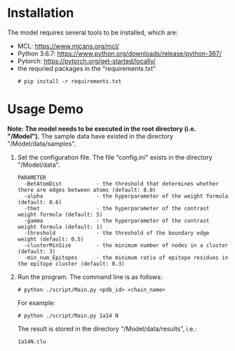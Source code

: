 # Installation
The model requires several tools to be installed, which are:  
* MCL: https://www.micans.org/mcl/
* Python 3.6.7: https://www.python.org/downloads/release/python-367/
* Pytorch: https://pytorch.org/get-started/locally/
* the requried packages in the "requirements.txt"  
  ```
  # pip install -r requirements.txt
  ```

# Usage Demo
**Note: The model needs to be executed in the root directory (i.e. "/Model").** The sample data have existed in the directory "/Model/data/samples". 
1. Set the configuration file. The file "config.ini" exists in the directory "/Model/data".
    ```
    PARAMETER
      -BetAtomDist           - the threshold that determines whether there are edges between atoms (default: 8.0)
      -alpha                 - the hyperparameter of the weight formula (default: 0.6)
      -thet                  - the hyperparameter of the contrast weight formula (default: 5)
      -gamma                 - the hyperparameter of the contrast weight formula (default: 1)
      -threshold             - the threshold of the boundary edge weight (default: 0.5)
      -clusterMinSize        - the minimum number of nodes in a cluster (default: 3)
      -min_num_Epitopes      - the minimum ratio of epitope residues in the epitope cluster (default: 0.3)
    ```
2.  Run the program. The command line is as follows:
    ```
    # python ./script/Main.py <pdb_id> <chain_name>
    ```
    For example:
    ```
    # python ./script/Main.py 1a14 N
    ```
    The result is stored in the directory "/Model/data/results", i.e.:
    ```
    1a14N.clu
    ```


